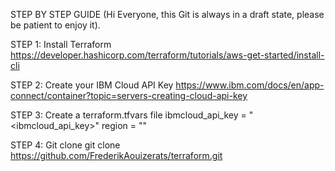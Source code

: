 STEP BY STEP GUIDE (Hi Everyone, this Git is always in a draft state, please be patient to enjoy it).

STEP 1: Install Terraform https://developer.hashicorp.com/terraform/tutorials/aws-get-started/install-cli

STEP 2: Create your IBM Cloud API Key https://www.ibm.com/docs/en/app-connect/container?topic=servers-creating-cloud-api-key

STEP 3: Create a terraform.tfvars file
ibmcloud_api_key = "<ibmcloud_api_key>" region = ""

STEP 4: Git clone 
git clone https://github.com/FrederikAouizerats/terraform.git
